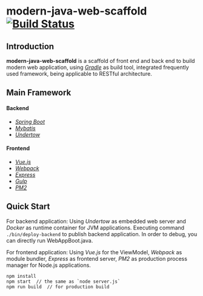 # modern-java-web-scaffold [![Build Status](https://travis-ci.org/lavenderx/modern-java-web-scaffold.svg?branch=master)](https://travis-ci.org/lavenderx/modern-java-web-scaffold)

## Introduction
**modern-java-web-scaffold** is a scaffold of front end and back end to build modern web application, using *[Gradle](http://gradle.org/)* as build tool, integrated frequently used framework, being applicable to RESTful architecture.

## Main Framework
#### Backend
* *[Spring Boot](http://docs.spring.io/spring-boot/docs/current/reference/html/)*
* *[Mybatis](http://mybatis.github.io/mybatis-3/)*
* *[Undertow](http://undertow.io/)*

#### Frontend
* *[Vue.js](http://vuejs.org/)*
* *[Webpack](https://webpack.github.io/)*
* *[Express](http://expressjs.com/)*
* *[Gulp](http://gulpjs.com/)*
* *[PM2](http://pm2.keymetrics.io/)*


## Quick Start
For backend application:
Using *Undertow* as embedded web server and *Docker* as runtime container for JVM applications. Executing command ``` ./bin/deploy-backend ``` to publish backend application. In order to debug, you can directly run WebAppBoot.java.

For frontend application:
Using *Vue.js* for the ViewModel, *Webpack* as module bundler, *Express* as frontend server, *PM2* as production process manager for Node.js applications.
```
npm install
npm start  // the same as `node server.js`
npm run build  // for production build

```